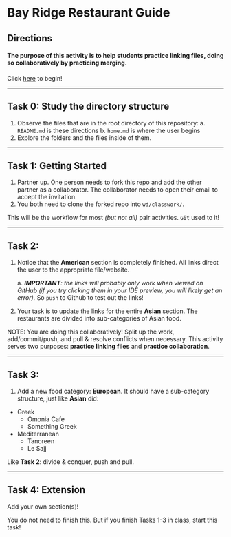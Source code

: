 # Bay Ridge Restaurant Guide
## Directions

#### The purpose of this activity is to help students practice linking files, doing so collaboratively by practicing merging.

Click [here](home.md) to begin!

---

## Task 0: Study the directory structure

1. Observe the files that are in the root directory of this repository:
  a. `README.md` is these directions
  b. `home.md` is where the user begins
2. Explore the folders and the files inside of them.

---

## Task 1: Getting Started

1. Partner up. One person needs to fork this repo and add the other partner as a collaborator. The collaborator needs to open their email to accept the invitation.
2. You both need to clone the forked repo into `wd/classwork/`.

This will be the workflow for most _(but not all)_ pair activities. `Git` used to it!

---

## Task 2:

1. Notice that the **American** section is completely finished.  All links direct the user to the appropriate file/website.

    a. _**IMPORTANT**: the links will probably only work when viewed on GitHub (if you try clicking them in your IDE preview, you will likely get an error)._ So `push` to Github to test out the links!
2. Your task is to update the links for the entire **Asian** section.  The restaurants are divided into sub-categories of Asian food.

NOTE: You are doing this collaboratively!  Split up the work, add/commit/push, and pull & resolve conflicts when necessary.  This activity serves two purposes: **practice linking files** and **practice collaboration**.

---

## Task 3:

1. Add a new food category: **European**.  It should have a sub-category structure, just like **Asian** did:


* Greek
  * Omonia Cafe
  * Something Greek
* Mediterranean
  * Tanoreen
  * Le Sajj

Like **Task 2**: divide & conquer, push and pull.

---

## Task 4: Extension

Add your own section(s)!

You do not need to finish this. But if you finish Tasks 1-3 in class, start this task!
